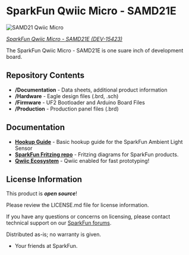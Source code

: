 SparkFun Qwiic Micro - SAMD21E
========================================

![SAMD21 Qwiic Micro]()


[*SparkFun Qwiic Micro - SAMD21E (DEV-15423)*](https://www.sparkfun.com/products/15423)

The SparkFun Qwiic Micro - SAMD21E is one suare inch of development board. 

Repository Contents
-------------------

* **/Documentation** - Data sheets, additional product information
* **/Hardware** - Eagle design files (.brd, .sch)
* **/Firmware** - UF2 Bootloader and Arduino Board Files
* **/Production** - Production panel files (.brd)

Documentation
--------------
* **[Hookup Guide]()** - Basic hookup guide for the SparkFun Ambient Light Sensor
* **[SparkFun Fritzing repo](https://github.com/sparkfun/Fritzing_Parts)** - Fritzing diagrams for SparkFun products.
* **[Qwiic Ecosystem](https://www.sparkfun.com/qwiic)** - Qwiic enabled for fast prototyping!

License Information
-------------------

This product is _**open source**_! 

Please review the LICENSE.md file for license information. 

If you have any questions or concerns on licensing, please contact technical support on our [SparkFun forums](https://forum.sparkfun.com/viewforum.php?f=152).

Distributed as-is; no warranty is given.

- Your friends at SparkFun.

_<COLLABORATION CREDIT>_
